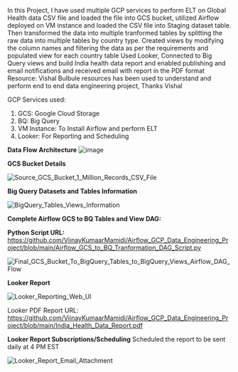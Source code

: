 In this Project, I have used multiple GCP services to perform ELT on Global Health data CSV file and loaded the file into GCS bucket, utilized Airflow deployed on VM instance and loaded the CSV file into Staging dataset table.
Then transformed the data into multiple tranformed tables by splitting the raw data into multiple tables by country type.
Created views by modifying the column names and filtering the data as per the requirements and populated view for each country table
Used Looker, Connected to Big Query views and build India health data report and enabled publishing and email notifications and received email with report in the PDF format
Resource: Vishal Bulbule resources has been used to understand and perform end to end data engineering project, Thanks Vishal

GCP Services used:
1. GCS: Google Cloud Storage
2. BQ: Big Query
3. VM Instance: To Install Airflow and perform ELT
5. Looker: For Reporting and Scheduling

**Data Flow Architecture**
![image](https://github.com/user-attachments/assets/7e15d0f1-8d9a-4233-af83-69fe61e5c1f4)

**GCS Bucket Details**

![Source_GCS_Bucket_1_Million_Records_CSV_File](https://github.com/user-attachments/assets/480adcc7-6143-463c-b692-ba64998ef754)

**Big Query Datasets and Tables Information**

![BigQuery_Tables_Views_Information](https://github.com/user-attachments/assets/57fa4223-3384-4672-9567-a23ea49d9d54)

**Complete Airflow GCS to BQ Tables and View DAG:**

**Python Script URL:** https://github.com/ViinayKumaarMamidi/Airflow_GCP_Data_Engineering_Project/blob/main/Airflow_GCS_to_BQ_Tranformation_DAG_Script.py


![Final_GCS_Bucket_To_BigQuery_Tables_to_BigQuery_Views_Airflow_DAG_Flow](https://github.com/user-attachments/assets/25fe930a-747e-428a-927e-b02271af7ae8)

**Looker Report**

![Looker_Reporting_Web_UI](https://github.com/user-attachments/assets/82b4b9b9-39e0-4afc-ae8c-8e7135e32459)

Looker PDF Report URL: https://github.com/ViinayKumaarMamidi/Airflow_GCP_Data_Engineering_Project/blob/main/India_Health_Data_Report.pdf


**Looker Report Subscriptions/Scheduling**
Scheduled the report to be sent daily at 4 PM EST

![Looker_Report_Email_Attachment](https://github.com/user-attachments/assets/0f75fa31-a67c-4cb9-967a-c2cf0754da84)




